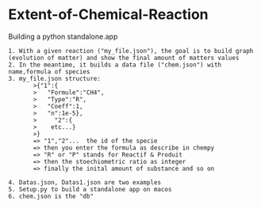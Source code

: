 # Extent-of-Chemical-Reaction
Building a python standalone.app

	1. With a given reaction ("my_file.json"), the goal is to build graph (evolution of matter) and show the final amount of matters values
	2. In the meantime, it builds a data file ("chem.json") with name,formula of species
	3. my_file.json structure:  
	       >{"1":{
	       >   "Formule":"CH4",
	       >   "Type":"R",
	       >   "Coeff":1,
	       >   "n":1e-5},
	       >     "2":{
	       >    etc...}
	       >}
		   => "1","2"...  the id of the specie
		   => then you enter the formula as describe in chempy 
		   => "R" or "P" stands for Reactif & Produit 
		   => then the stoechiometric ratio as integer
		   => finally the inital amount of substance and so on
	   
	4. Datas.json, Datas1.json are two examples
	5. Setup.py to build a standalone app on macos
	6. chem.json is the "db"
